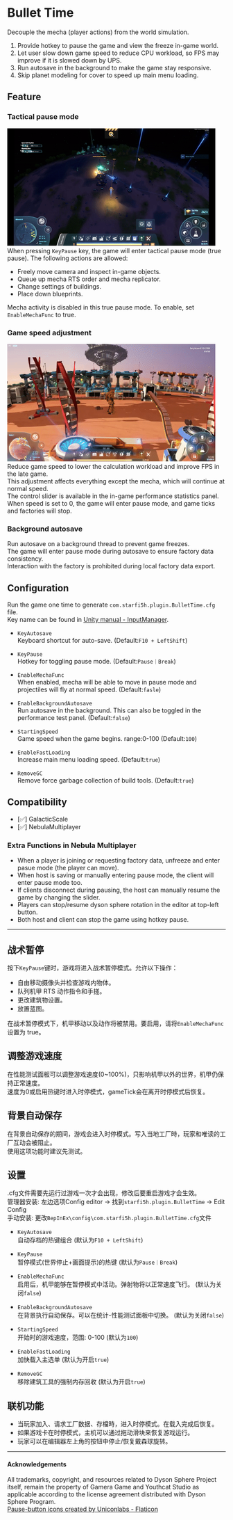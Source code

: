 # Bullet Time

Decouple the mecha (player actions) from the world simulation.  
1. Provide hotkey to pause the game and view the freeze in-game world.  
2. Let user slow down game speed to reduce CPU workload, so FPS may improve if it is slowed down by UPS.  
3. Run autosave in the background to make the game stay responsive.  
4. Skip planet modeling for cover to speed up main menu loading.   

## Feature

### Tactical pause mode
![Tactical pause](https://raw.githubusercontent.com/starfi5h/DSP_Mod/dev/BulletTime/img/demo3.gif)  
When pressing `KeyPause` key, the game will enter tactical pause mode (true pause). The following actions are allowed:
- Freely move camera and inspect in-game objects.  
- Queue up mecha RTS order and mecha replicator.  
- Change settings of buildings.  
- Place down blueprints.  

Mecha activity is disabled in this true pause mode. To enable, set `EnableMechaFunc` to true.  

### Game speed adjustment  
![Game speed adjustment](https://raw.githubusercontent.com/starfi5h/DSP_Mod/dev/BulletTime/img/demo1.gif)  
Reduce game speed to lower the calculation workload and improve FPS in the late game.  
This adjustment affects everything except the mecha, which will continue at normal speed.  
The control slider is available in the in-game performance statistics panel.  
When speed is set to 0, the game will enter pause mode, and game ticks and factories will stop.
  
### Background autosave  
Run autosave on a background thread to prevent game freezes.  
The game will enter pause mode during autosave to ensure factory data consistency.  
Interaction with the factory is prohibited during local factory data export.

## Configuration

Run the game one time to generate `com.starfi5h.plugin.BulletTime.cfg` file.  
Key name can be found in [Unity manual - InputManager](https://docs.unity3d.com/Manual/class-InputManager.html).   

- `KeyAutosave`  
Keyboard shortcut for auto-save. (Default:`F10 + LeftShift`)  

- `KeyPause`  
Hotkey for toggling pause mode. (Default:`Pause｜Break`)  

- `EnableMechaFunc`  
When enabled, mecha will be able to move in pause mode and projectiles will fly at normal speed. (Default:`fasle`)    

- `EnableBackgroundAutosave`  
Run autosave in the background. This can also be toggled in the performance test panel. (Default:`false`)  

- `StartingSpeed`  
Game speed when the game begins. range:0-100  (Default:`100`)  

- `EnableFastLoading`  
Increase main menu loading speed. (Default:`true`)  

- `RemoveGC`  
Remove force garbage collection of build tools. (Default:`true`)  


## Compatibility

- [✅] GalacticScale  
- [✅] NebulaMultiplayer  

### Extra Functions in Nebula Multiplayer  

- When a player is joining or requesting factory data, unfreeze and enter pasue mode (the player can move).  
- When host is saving or manually entering pause mode, the client will enter pause mode too.  
- If clients disconnect during pausing, the host can manually resume the game by changing the slider.  
- Players can stop/resume dyson sphere rotation in the editor at top-left button.  
- Both host and client can stop the game using hotkey pause.  


----

## 战术暂停

按下`KeyPause`键时，游戏将进入战术暂停模式。允许以下操作：
- 自由移动摄像头并检查游戏内物体。
- 队列机甲 RTS 动作指令和手搓。
- 更改建筑物设置。
- 放置蓝图。

在战术暂停模式下，机甲移动以及动作将被禁用。要启用，请将`EnableMechaFunc`设置为 true。

## 调整游戏速度

在性能测试面板可以调整游戏速度(0~100%)，只影响机甲以外的世界，机甲仍保持正常速度。  
速度为0或启用热键时进入时停模式，gameTick会在离开时停模式后恢复。  

## 背景自动保存

在背景自动保存的期间，游戏会进入时停模式。写入当地工厂時，玩家和唯读的工厂互动会被阻止。  
使用这项功能时建议先测试。

## 设置   
.cfg文件需要先运行过游戏一次才会出现，修改后要重启游戏才会生效。  
管理器安装: 左边选项Config editor -> 找到`starfi5h.plugin.BulletTime` -> Edit Config  
手动安装: 更改`BepInEx\config\com.starfi5h.plugin.BulletTime.cfg`文件  

- `KeyAutosave`  
自动存档的热键组合 (默认为`F10 + LeftShift`)  

- `KeyPause`  
暂停模式(世界停止+画面提示)的热键 (默认为`Pause｜Break`)  
  
- `EnableMechaFunc`  
启用后，机甲能够在暂停模式中活动。弹射物将以正常速度飞行。 (默认为关闭`false`)    

- `EnableBackgroundAutosave`  
在背景执行自动保存。可以在统计-性能测试面板中切换。 (默认为关闭`false`)  

- `StartingSpeed`   
开始时的游戏速度，范围: 0-100 (默认为`100`)  

- `EnableFastLoading`  
加快载入主选单 (默认为开启`true`)  

- `RemoveGC`  
移除建筑工具的强制内存回收 (默认为开启`true`)  

## 联机功能  

- 当玩家加入、请求工厂数据、存檔時，进入时停模式。在载入完成后恢复。  
- 如果游戏卡在时停模式，主机可以通过拖动滑块来恢复游戏运行。 
- 玩家可以在编辑器左上角的按钮中停止/恢复戴森球旋转。  

----

#### Acknowledgements
All trademarks, copyright, and resources related to Dyson Sphere Project itself, remain the property of Gamera Game and Youthcat Studio as applicable according to the license agreement distributed with Dyson Sphere Program.  
<a href="https://www.flaticon.com/free-icons/pause-button" title="pause-button icons">Pause-button icons created by Uniconlabs - Flaticon</a>